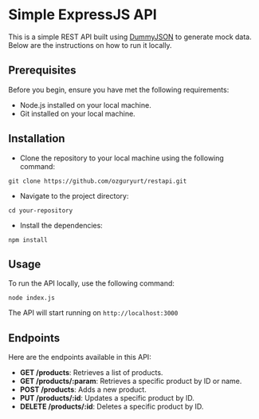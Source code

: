 # Simple ExpressJS API
This is a simple REST API built using [DummyJSON](https://dummyjson.com) to generate mock data. Below are the instructions on how to run it locally.

## Prerequisites
Before you begin, ensure you have met the following requirements:

- Node.js installed on your local machine.
- Git installed on your local machine.
## Installation
- Clone the repository to your local machine using the following command:
```
git clone https://github.com/ozguryurt/restapi.git
```
- Navigate to the project directory:
```
cd your-repository
```
- Install the dependencies:
```
npm install
```
## Usage
To run the API locally, use the following command:
```
node index.js
```
The API will start running on `http://localhost:3000`

## Endpoints
Here are the endpoints available in this API:

- **GET /products**: Retrieves a list of products.
- **GET /products/:param**: Retrieves a specific product by ID or name.
- **POST /products**: Adds a new product.
- **PUT /products/:id**: Updates a specific product by ID.
- **DELETE /products/:id**: Deletes a specific product by ID.
